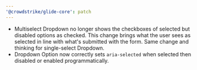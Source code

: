 ```yaml
---
'@crowdstrike/glide-core': patch
---
```


- Multiselect Dropdown no longer shows the checkboxes of selected but disabled options as checked. This change brings what the user sees as selected in line with what's submitted with the form. Same change and thinking for single-select Dropdown.
- Dropdown Option now correctly sets `aria-selected` when selected then disabled or enabled programmatically.
